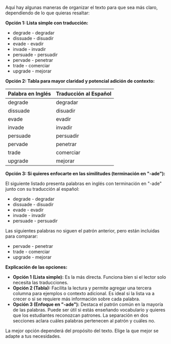 Aquí hay algunas maneras de organizar el texto para que sea más claro, dependiendo de lo que quieras resaltar:

**Opción 1: Lista simple con traducción:**

*   degrade - degradar
*   dissuade - disuadir
*   evade - evadir
*   invade - invadir
*   persuade - persuadir
*   pervade - penetrar
*   trade - comerciar
*   upgrade - mejorar

**Opción 2: Tabla para mayor claridad y potencial adición de contexto:**

| Palabra en Inglés | Traducción al Español |
|--------------------|----------------------|
| degrade            | degradar             |
| dissuade           | disuadir             |
| evade              | evadir               |
| invade             | invadir              |
| persuade           | persuadir            |
| pervade            | penetrar             |
| trade              | comerciar            |
| upgrade            | mejorar              |

**Opción 3:  Si quieres enfocarte en las similitudes (terminación en "-ade"):**

El siguiente listado presenta palabras en inglés con terminación en "-ade" junto con su traducción al español:

*   degrade - degradar
*   dissuade - disuadir
*   evade - evadir
*   invade - invadir
*   persuade - persuadir

Las siguientes palabras no siguen el patrón anterior, pero están incluidas para comparar:

*   pervade - penetrar
*   trade - comerciar
*   upgrade - mejorar

**Explicación de las opciones:**

*   **Opción 1 (Lista simple):** Es la más directa.  Funciona bien si el lector solo necesita las traducciones.
*   **Opción 2 (Tabla):**  Facilita la lectura y permite agregar una tercera columna para ejemplos o contexto adicional.  Es ideal si la lista va a crecer o si se requiere más información sobre cada palabra.
*   **Opción 3 (Enfoque en "-ade"):** Destaca el patrón común en la mayoría de las palabras.  Puede ser útil si estás enseñando vocabulario y quieres que los estudiantes reconozcan patrones.  La separación en dos secciones aclara cuáles palabras pertenecen al patrón y cuáles no.

La mejor opción dependerá del propósito del texto.  Elige la que mejor se adapte a tus necesidades.
